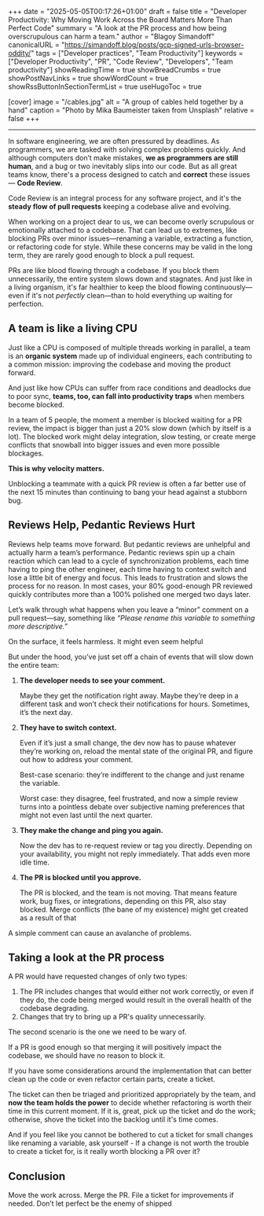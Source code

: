 +++
date = "2025-05-05T00:17:26+01:00"
draft = false
title = "Developer Productivity: Why Moving Work Across the Board Matters More Than Perfect Code"
summary = "A look at the PR process and how being overscrupulous can harm a team."
author = "Blagoy Simandoff"
canonicalURL = "https://simandoff.blog/posts/gcp-signed-urls-browser-oddity/"
tags = ["Developer practices", "Team Productivity"]
keywords = ["Developer Productivity", "PR", "Code Review", "Developers", "Team productivity"]
showReadingTime = true
showBreadCrumbs = true
showPostNavLinks = true
showWordCount = true
showRssButtonInSectionTermList = true
useHugoToc = true

[cover]
image = "/cables.jpg"
alt = "A group of cables held together by a hand"
caption = "Photo by Mika Baumeister taken from Unsplash"
relative = false
+++

---

In software engineering, we are often pressured by deadlines. As programmers, we
are tasked with solving complex problems quickly. And although computers don’t
make mistakes, **we as programmers are still human**, and a bug or two
inevitably slips into our code. But as all great teams know, there's a process
designed to catch and **correct** these issues — **Code Review**.

Code Review is an integral process for any software project, and it's the
**steady flow of pull requests** keeping a codebase alive and evolving.

When working on a project dear to us, we can become overly scrupulous or
emotionally attached to a codebase. That can lead us to extremes, like blocking
PRs over minor issues—renaming a variable, extracting a function, or refactoring
code for style. While these concerns may be valid in the long term, they are
rarely good enough to block a pull request.

PRs are like blood flowing through a codebase. If you block them unnecessarily,
the entire system slows down and stagnates. And just like in a living organism,
it's far healthier to keep the blood flowing continuously—even if it's not
_perfectly_ clean—than to hold everything up waiting for perfection.

## A team is like a living CPU

Just like a CPU is composed of multiple threads working in parallel, a team is
an **organic system** made up of individual engineers, each contributing to a
common mission: improving the codebase and moving the product forward.

And just like how CPUs can suffer from race conditions and deadlocks due to poor
sync, **teams, too, can fall into productivity traps** when members become
blocked.

In a team of 5 people, the moment a member is blocked waiting for a PR review,
the impact is bigger than just a 20% slow down (which by itself is a lot). The
blocked work might delay integration, slow testing, or create merge conflicts
that snowball into bigger issues and even more possible blockages.

**This is why velocity matters.**

Unblocking a teammate with a quick PR review is often a far better use of the
next 15 minutes than continuing to bang your head against a stubborn bug.

## Reviews Help, Pedantic Reviews Hurt

Reviews help teams move forward. But pedantic reviews are unhelpful and actually
harm a team’s performance. Pedantic reviews spin up a chain reaction which can
lead to a cycle of synchronization problems, each time having to ping the other
engineer, each time having to context switch and lose a little bit of energy and
focus. This leads to frustration and slows the process for no reason. In most
cases, your 80% good-enough PR reviewed quickly contributes more than a 100%
polished one merged two days later.

Let’s walk through what happens when you leave a “minor” comment on a pull
request—say, something like _“Please rename this variable to something more
descriptive.”_

On the surface, it feels harmless. It might even seem helpful

But under the hood, you’ve just set off a chain of events that will slow down
the entire team:

1. **The developer needs to see your comment.**

   Maybe they get the notification right away. Maybe they’re deep in a different
   task and won’t check their notifications for hours. Sometimes, it’s the next
   day.

2. **They have to switch context.**

   Even if it’s just a small change, the dev now has to pause whatever they’re
   working on, reload the mental state of the original PR, and figure out how to
   address your comment.

   Best-case scenario: they’re indifferent to the change and just rename the
   variable.

   Worst case: they disagree, feel frustrated, and now a simple review turns
   into a pointless debate over subjective naming preferences that might not
   even last until the next quarter.

3. **They make the change and ping you again.**

   Now the dev has to re-request review or tag you directly. Depending on your
   availability, you might not reply immediately. That adds even more idle time.

4. **The PR is blocked until you approve.**

   The PR is blocked, and the team is not moving. That means feature work, bug
   fixes, or integrations, depending on this PR, also stay blocked. Merge
   conflicts (the bane of my existence) might get created as a result of that

A simple comment can cause an avalanche of problems.

## Taking a look at the PR process

A PR would have requested changes of only two types:

1. The PR includes changes that would either not work correctly, or even if they
   do, the code being merged would result in the overall health of the codebase
   degrading.
2. Changes that try to bring up a PR's quality unnecessarily.

The second scenario is the one we need to be wary of.

If a PR is good enough so that merging it will positively impact the codebase,
we should have no reason to block it.

If you have some considerations around the implementation that can better clean
up the code or even refactor certain parts, create a ticket.

The ticket can then be triaged and prioritized appropriately by the team, and
**now the team holds the power** to decide whether refactoring is worth their
time in this current moment. If it is, great, pick up the ticket and do the
work; otherwise, shove the ticket into the backlog until it's time comes.

And if you feel like you cannot be bothered to cut a ticket for small changes
like renaming a variable, ask yourself - If a change is not worth the trouble to
create a ticket for, is it really worth blocking a PR over it?

## Conclusion

Move the work across. Merge the PR. File a ticket for improvements if needed.
Don’t let perfect be the enemy of shipped
